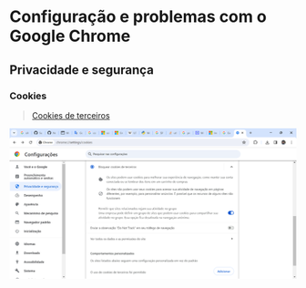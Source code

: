 # Configuração e problemas com o Google Chrome

## Privacidade e segurança

### Cookies

> [Cookies de terceiros](httpshttps://support.google.com/chrome/answer/95647?co=GENIE.Platform%3DDesktop&hl=pt-BR://)

![alt text](image-1.png)